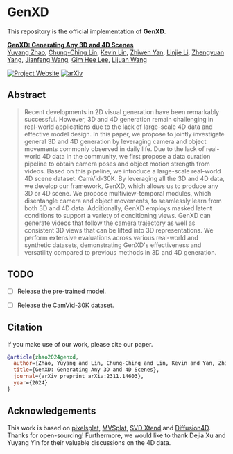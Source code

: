 # GenXD

This repository is the official implementation of **GenXD**.

**[GenXD: Generating Any 3D and 4D Scenes](https://arxiv.org/abs/2311.14603)**
<br/>
[Yuyang Zhao](https://yuyangzhao.com), [Chung-Ching Lin](https://www.microsoft.com/en-us/research/people/chunglin/), [Kevin Lin](https://sites.google.com/site/kevinlin311tw/me), [Zhiwen Yan](https://jokeryan.github.io/about/), [Linjie Li](https://www.microsoft.com/en-us/research/people/linjli/), [Zhengyuan Yang](https://zyang-ur.github.io/), [Jianfeng Wang](https://jianfengwang.me/), [Gim Hee Lee](https://www.comp.nus.edu.sg/~leegh/), [Lijuan Wang](https://www.microsoft.com/en-us/research/people/lijuanw/)
<br/>

[![Project Website](https://img.shields.io/badge/Project-Website-orange)](https://gen-x-d.github.io/) [![arXiv](https://img.shields.io/badge/arXiv-2311.14603-b31b1b.svg)](https://arxiv.org/abs/2311.14603)



## Abstract
> Recent developments in 2D visual generation have been remarkably successful. However, 3D and 4D generation remain challenging in real-world applications due to the lack of large-scale 4D data and effective model design. In this paper, we propose to jointly investigate general 3D and 4D generation by leveraging camera and object movements commonly observed in daily life. Due to the lack of real-world 4D data in the community, we first propose a data curation pipeline to obtain camera poses and object motion strength from videos. Based on this pipeline, we introduce a large-scale real-world 4D scene dataset: CamVid-30K. By leveraging all the 3D and 4D data, we develop our framework, GenXD, which allows us to produce any 3D or 4D scene. We propose multiview-temporal modules, which disentangle camera and object movements, to seamlessly learn from both 3D and 4D data. Additionally, GenXD employs masked latent conditions to support a variety of conditioning views. GenXD can generate videos that follow the camera trajectory as well as consistent 3D views that can be lifted into 3D representations. We perform extensive evaluations across various real-world and synthetic datasets, demonstrating GenXD's effectiveness and versatility compared to previous methods in 3D and 4D generation.

## TODO
- [ ] Release the pre-trained model.
- [ ] Release the CamVid-30K dataset.



## Citation
If you make use of our work, please cite our paper.
```bibtex
@article{zhao2024genxd,
  author={Zhao, Yuyang and Lin, Chung-Ching and Lin, Kevin and Yan, Zhiwen and Li, Linjie and Yang, Zhengyuan and Wang, Jianfeng and Lee, Gim Hee and Wang, Lijuan},
  title={GenXD: Generating Any 3D and 4D Scenes},
  journal={arXiv preprint arXiv:2311.14603},
  year={2024}
}
```

## Acknowledgements
This work is based on [pixelsplat](https://github.com/dcharatan/pixelsplat), [MVSplat](https://github.com/donydchen/mvsplat), [SVD Xtend](https://github.com/pixeli99/SVD_Xtend) and [Diffusion4D](https://github.com/VITA-Group/Diffusion4D). Thanks for open-sourcing! Furthermore, we would like to thank Dejia Xu and Yuyang Yin for their valuable discussions on the 4D data.
